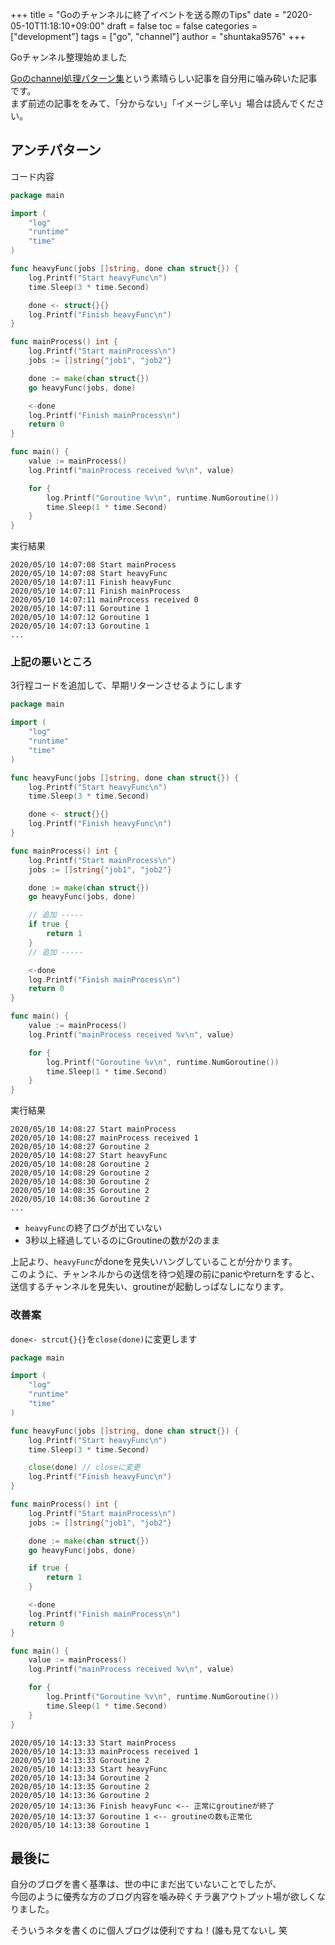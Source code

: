 +++
title = "Goのチャンネルに終了イベントを送る際のTips"
date = "2020-05-10T11:18:10+09:00"
draft = false
toc = false
categories = ["development"]
tags = ["go", "channel"]
author = "shuntaka9576"
+++

Goチャンネル整理始めました

<!--more-->

[Goのchannel処理パターン集](https://hori-ryota.com/blog/golang-channel-pattern/)という素晴らしい記事を自分用に噛み砕いた記事です。  
まず前述の記事ををみて、「分からない」「イメージし辛い」場合は読んでください。

## アンチパターン
コード内容
```go
package main

import (
	"log"
	"runtime"
	"time"
)

func heavyFunc(jobs []string, done chan struct{}) {
	log.Printf("Start heavyFunc\n")
	time.Sleep(3 * time.Second)

	done <- struct{}{}
	log.Printf("Finish heavyFunc\n")
}

func mainProcess() int {
	log.Printf("Start mainProcess\n")
	jobs := []string{"job1", "job2"}

	done := make(chan struct{})
	go heavyFunc(jobs, done)

	<-done
	log.Printf("Finish mainProcess\n")
	return 0
}

func main() {
	value := mainProcess()
	log.Printf("mainProcess received %v\n", value)

	for {
		log.Printf("Goroutine %v\n", runtime.NumGoroutine())
		time.Sleep(1 * time.Second)
	}
}
```

実行結果
```
2020/05/10 14:07:08 Start mainProcess
2020/05/10 14:07:08 Start heavyFunc
2020/05/10 14:07:11 Finish heavyFunc
2020/05/10 14:07:11 Finish mainProcess
2020/05/10 14:07:11 mainProcess received 0
2020/05/10 14:07:11 Goroutine 1
2020/05/10 14:07:12 Goroutine 1
2020/05/10 14:07:13 Goroutine 1
...
```

### 上記の悪いところ
3行程コードを追加して、早期リターンさせるようにします
```go
package main

import (
	"log"
	"runtime"
	"time"
)

func heavyFunc(jobs []string, done chan struct{}) {
	log.Printf("Start heavyFunc\n")
	time.Sleep(3 * time.Second)

	done <- struct{}{}
	log.Printf("Finish heavyFunc\n")
}

func mainProcess() int {
	log.Printf("Start mainProcess\n")
	jobs := []string{"job1", "job2"}

	done := make(chan struct{})
	go heavyFunc(jobs, done)

    // 追加 -----
	if true {
		return 1
	}
    // 追加 -----

	<-done
	log.Printf("Finish mainProcess\n")
	return 0
}

func main() {
	value := mainProcess()
	log.Printf("mainProcess received %v\n", value)

	for {
		log.Printf("Goroutine %v\n", runtime.NumGoroutine())
		time.Sleep(1 * time.Second)
	}
}
```

実行結果
```
2020/05/10 14:08:27 Start mainProcess
2020/05/10 14:08:27 mainProcess received 1
2020/05/10 14:08:27 Goroutine 2
2020/05/10 14:08:27 Start heavyFunc
2020/05/10 14:08:28 Goroutine 2
2020/05/10 14:08:29 Goroutine 2
2020/05/10 14:08:30 Goroutine 2
2020/05/10 14:08:35 Goroutine 2
2020/05/10 14:08:36 Goroutine 2
...
```

* `heavyFunc`の終了ログが出ていない
* 3秒以上経過しているのにGroutineの数が2のまま

上記より、`heavyFunc`がdoneを見失いハングしていることが分かります。  
このように、チャンネルからの送信を待つ処理の前にpanicやreturnをすると、送信するチャンネルを見失い、groutineが起動しっぱなしになります。

### 改善案
`done<- strcut{}{}`を`close(done)`に変更します

```go
package main

import (
	"log"
	"runtime"
	"time"
)

func heavyFunc(jobs []string, done chan struct{}) {
	log.Printf("Start heavyFunc\n")
	time.Sleep(3 * time.Second)

	close(done) // closeに変更
	log.Printf("Finish heavyFunc\n")
}

func mainProcess() int {
	log.Printf("Start mainProcess\n")
	jobs := []string{"job1", "job2"}

	done := make(chan struct{})
	go heavyFunc(jobs, done)

	if true {
		return 1
	}

	<-done
	log.Printf("Finish mainProcess\n")
	return 0
}

func main() {
	value := mainProcess()
	log.Printf("mainProcess received %v\n", value)

	for {
		log.Printf("Goroutine %v\n", runtime.NumGoroutine())
		time.Sleep(1 * time.Second)
	}
}
```

```
2020/05/10 14:13:33 Start mainProcess
2020/05/10 14:13:33 mainProcess received 1
2020/05/10 14:13:33 Goroutine 2
2020/05/10 14:13:33 Start heavyFunc
2020/05/10 14:13:34 Goroutine 2
2020/05/10 14:13:35 Goroutine 2
2020/05/10 14:13:36 Goroutine 2
2020/05/10 14:13:36 Finish heavyFunc <-- 正常にgroutineが終了
2020/05/10 14:13:37 Goroutine 1 <-- groutineの数も正常化
2020/05/10 14:13:38 Goroutine 1
```

## 最後に
自分のブログを書く基準は、世の中にまだ出ていないことでしたが、  
今回のように優秀な方のブログ内容を噛み砕くチラ裏アウトプット場が欲しくなりました。  

そういうネタを書くのに個人ブログは便利ですね！(誰も見てないし 笑


